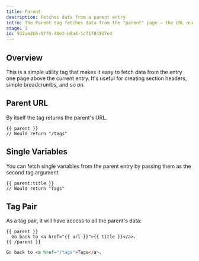 ```yaml
---
title: Parent
description: Fetches data from a parent entry
intro: The Parent tag fetches data from the "parent" page — the URL one level above the current one. For example, the parent of this very URL (`/tags/parent`) is `/tags`, and the parent title is "Tags".
stage: 3
id: 932ae2b5-0ff0-40e3-b8a4-1c71784917e4
---
```

## Overview

This is a simple utility tag that makes it easy to fetch data from the entry one page above the current entry. It's useful for creating section headers, simple breadcrumbs, and so on.

## Parent URL
By itself the tag returns the parent's URL.

```
{{ parent }}
// Would return "/tags"
```

## Single Variables
You can fetch single variables from the parent entry by passing them as the second tag argument.

```
{{ parent:title }}
// Would return "Tags"
```

## Tag Pair
As a tag pair, it will have access to all the parent's data:

```
{{ parent }}
  Go back to <a href="{{ url }}">{{ title }}</a>.
{{ /parent }}
```

```html
Go back to <a href="/tags">Tags</a>.
```

